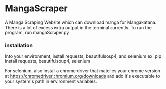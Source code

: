 # MangaScraper
 A Manga Scraping Website which can download manga for Mangakatana. There is a lot of excess extra output in the terminal currently. To run the program, run mangaScraper.py

### installation
Into your environment, install requests, beautifulsoup4, and selenium
ex.
pip install requests, beautifulsoup4, selenium

For selenium, also install a chrome driver that matches your chrome version at https://chromedriver.chromium.org/downloads and add it's executable to your system's path in environment variables.

